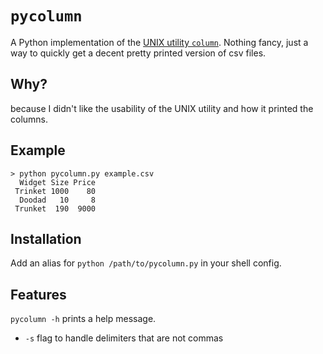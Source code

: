 # `pycolumn`
A Python implementation of the [UNIX utility `column`](https://linux.die.net/man/1/column). Nothing fancy, just a way to quickly get a decent pretty printed version of csv files.

## Why?
because I didn't like the usability of the UNIX utility and how it printed the columns.

## Example

```
> python pycolumn.py example.csv
  Widget Size Price
 Trinket 1000    80
  Doodad   10     8
 Trunket  190  9000
```

## Installation

Add an alias for `python /path/to/pycolumn.py` in your shell config.

## Features
`pycolumn -h` prints a help message.

* `-s` flag to handle delimiters that are not commas
